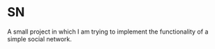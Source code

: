 # SN
A small project in which I am trying to implement the functionality of a simple social network.
